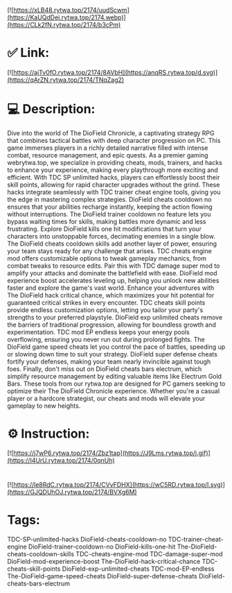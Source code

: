 [![https://xLB48.rytwa.top/2174/uudScwm](https://KaUQdDej.rytwa.top/2174.webp)](https://CLk2fN.rytwa.top/2174/b3cPm)
# ✅ Link:
[![https://ajTv0fO.rytwa.top/2174/8AVbH](https://anqRS.rytwa.top/d.svg)](https://qArZN.rytwa.top/2174/TNqZag2)
# 💻 Description:
Dive into the world of The DioField Chronicle, a captivating strategy RPG that combines tactical battles with deep character progression on PC. This game immerses players in a richly detailed narrative filled with intense combat, resource management, and epic quests. As a premier gaming webrytwa.top, we specialize in providing cheats, mods, trainers, and hacks to enhance your experience, making every playthrough more exciting and efficient.
With TDC SP unlimited hacks, players can effortlessly boost their skill points, allowing for rapid character upgrades without the grind. These hacks integrate seamlessly with TDC trainer cheat engine tools, giving you the edge in mastering complex strategies. DioField cheats cooldown no ensures that your abilities recharge instantly, keeping the action flowing without interruptions.
The DioField trainer cooldown no feature lets you bypass waiting times for skills, making battles more dynamic and less frustrating. Explore DioField kills one hit modifications that turn your characters into unstoppable forces, decimating enemies in a single blow. The DioField cheats cooldown skills add another layer of power, ensuring your team stays ready for any challenge that arises.
TDC cheats engine mod offers customizable options to tweak gameplay mechanics, from combat tweaks to resource edits. Pair this with TDC damage super mod to amplify your attacks and dominate the battlefield with ease. DioField mod experience boost accelerates leveling up, helping you unlock new abilities faster and explore the game's vast world.
Enhance your adventures with The DioField hack critical chance, which maximizes your hit potential for guaranteed critical strikes in every encounter. TDC cheats skill points provide endless customization options, letting you tailor your party's strengths to your preferred playstyle. DioField exp unlimited cheats remove the barriers of traditional progression, allowing for boundless growth and experimentation.
TDC mod EP endless keeps your energy pools overflowing, ensuring you never run out during prolonged fights. The DioField game speed cheats let you control the pace of battles, speeding up or slowing down time to suit your strategy. DioField super defense cheats fortify your defenses, making your team nearly invincible against tough foes.
Finally, don't miss out on DioField cheats bars electrum, which simplify resource management by editing valuable items like Electrum Gold Bars. These tools from our rytwa.top are designed for PC gamers seeking to optimize their The DioField Chronicle experience. Whether you're a casual player or a hardcore strategist, our cheats and mods will elevate your gameplay to new heights.

# ⚙️ Instruction:
[![https://j7wP6.rytwa.top/2174/Zbz1tap](https://J9Lms.rytwa.top/i.gif)](https://I4UrU.rytwa.top/2174/0qnUh)
#
[![https://le8RdC.rytwa.top/2174/CVvFDHX](https://wC5RD.rytwa.top/l.svg)](https://GJQDUhOJ.rytwa.top/2174/BVXg6M)
# Tags:
TDC-SP-unlimited-hacks DioField-cheats-cooldown-no TDC-trainer-cheat-engine DioField-trainer-cooldown-no DioField-kills-one-hit The-DioField-cheats-cooldown-skills TDC-cheats-engine-mod TDC-damage-super-mod DioField-mod-experience-boost The-DioField-hack-critical-chance TDC-cheats-skill-points DioField-exp-unlimited-cheats TDC-mod-EP-endless The-DioField-game-speed-cheats DioField-super-defense-cheats DioField-cheats-bars-electrum





